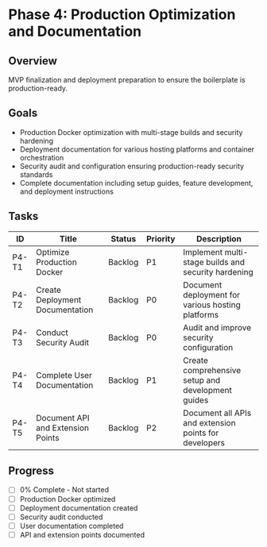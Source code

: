 # Phase 4: Production Optimization and Documentation

## Overview

MVP finalization and deployment preparation to ensure the boilerplate is production-ready.

## Goals

- Production Docker optimization with multi-stage builds and security hardening
- Deployment documentation for various hosting platforms and container orchestration
- Security audit and configuration ensuring production-ready security standards
- Complete documentation including setup guides, feature development, and deployment instructions

## Tasks

| ID | Title | Status | Priority | Description |
|----|-------|--------|----------|-------------|
| P4-T1 | Optimize Production Docker | Backlog | P1 | Implement multi-stage builds and security hardening |
| P4-T2 | Create Deployment Documentation | Backlog | P0 | Document deployment for various hosting platforms |
| P4-T3 | Conduct Security Audit | Backlog | P0 | Audit and improve security configuration |
| P4-T4 | Complete User Documentation | Backlog | P1 | Create comprehensive setup and development guides |
| P4-T5 | Document API and Extension Points | Backlog | P2 | Document all APIs and extension points for developers |

## Progress

- [ ] 0% Complete - Not started
- [ ] Production Docker optimized
- [ ] Deployment documentation created
- [ ] Security audit conducted
- [ ] User documentation completed
- [ ] API and extension points documented
